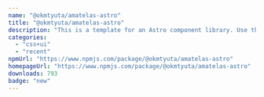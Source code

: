 ```yaml
---
name: "@okmtyuta/amatelas-astro"
title: "@okmtyuta/amatelas-astro"
description: "This is a template for an Astro component library. Use this template for writing components to use in multiple projects or publish to NPM."
categories:
  - "css+ui"
  - "recent"
npmUrl: "https://www.npmjs.com/package/@okmtyuta/amatelas-astro"
homepageUrl: "https://www.npmjs.com/package/@okmtyuta/amatelas-astro"
downloads: 793
badge: "new"
---
```

